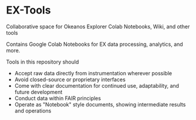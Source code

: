 # EX-Tools
Collaborative space for Okeanos Explorer Colab Notebooks, Wiki, and other tools

Contains Google Colab Notebooks for EX data processing, analytics, and more.

Tools in this repository should
  - Accept raw data directly from instrumentation wherever possible
  - Avoid closed-source or proprietary interfaces
  - Come with clear documentation for continued use, adaptability, and future development
  - Conduct data within FAIR principles
  - Operate as "Notebook" style documents, showing intermediate results and operations
